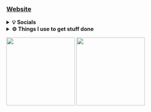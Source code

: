 ### [Website]

<p align="center">
<details>
	<summary><b>💡 Socials</b></summary>
	<a href="https://www.youtube.com/channel/UCn0f4u6pnbi3YFrsQLKqWdg">YouTube Channel</a>
	<a href="https://www.reddit.com/u/calebrwalk5">Reddit Account</a>
	</details>
<details>	
  <summary><b>⚙️ Things I use to get stuff done</b></summary>
  	<ul>
  	    	<li><b>OS:</b> Pop!OS + Windows 10 Pro (dual boot)</li>
	    	<li><b>Specs: </b>Ryzen 5 3600, 2x 980ti, 16GB RAM, ASUS ROG Strix B450-F Gaming</li>
  	    	<li><b>Browser: </b> Chromium</li>
	    	<li><b>Code Editor:</b> Vim</li>
		<li><b>Keyboard:</b> Razer Blackwidow Chroma</li>
		<li><b>Laptop:</b> Lenovo Thinkpad R60</li>
		<li><b>Laptop OS:</b> Debian 9.6.0</li>
	    <br />
	</ul>	
</details>
</p>

<p>
<img height="180em" src="https://github-readme-stats-eight-theta.vercel.app/api?username=calebrwalk5&show_icons=true&theme=react&include_all_commits=true&count_private=true"/>
<img height="180em" src="https://github-readme-stats-eight-theta.vercel.app/api/top-langs/?username=calebrwalk5&layout=compact&langs_count=8&theme=react"/>
</p>

[Website]: http://ptsec.duckdns.org/
[Youtube]: https://www.youtube.com/channel/UCn0f4u6pnbi3YFrsQLKqWdg
[u/calebrwalk5]: https://www.reddit.com/u/calebrwalk5
